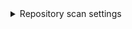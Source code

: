 <details><summary>Repository scan settings</summary>

The following settings apply to all scanners where the `scan_type` is `repository`.

* `repository_project` (required) This appears as the target name in the UI. 
* `repository_branch` (required) This appears as the target variant in the UI.

<!-- 
|  |  |
| --- | --- |
| **Target Name** | **Target Type** |
| azure | repository |
| bitbucket | repository |
| github | repository |
| gitlab | repository |

-->

You can see the target name, type, and variant in the [Test Targets](/docs/security-testing-orchestration/onboard-sto/key-concepts/targets-and-baselines.md) UI:

![Target name, type, and branch](../../static/repo-settings.png)

</details>